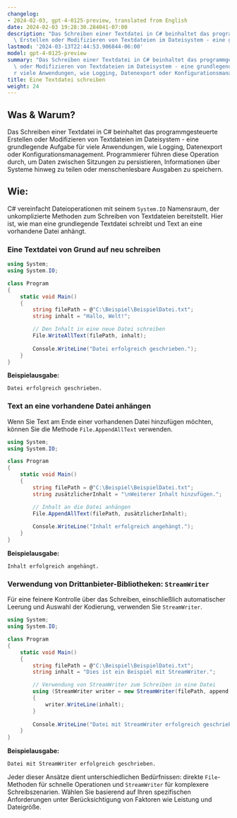 ```yaml
---
changelog:
- 2024-02-03, gpt-4-0125-preview, translated from English
date: 2024-02-03 19:28:30.284041-07:00
description: "Das Schreiben einer Textdatei in C# beinhaltet das programmgesteuerte\
  \ Erstellen oder Modifizieren von Textdateien im Dateisystem - eine grundlegende\u2026"
lastmod: '2024-03-13T22:44:53.906844-06:00'
model: gpt-4-0125-preview
summary: "Das Schreiben einer Textdatei in C# beinhaltet das programmgesteuerte Erstellen\
  \ oder Modifizieren von Textdateien im Dateisystem - eine grundlegende Aufgabe f\xFC\
  r viele Anwendungen, wie Logging, Datenexport oder Konfigurationsmanagement."
title: Eine Textdatei schreiben
weight: 24
---
```


## Was & Warum?
Das Schreiben einer Textdatei in C# beinhaltet das programmgesteuerte Erstellen oder Modifizieren von Textdateien im Dateisystem - eine grundlegende Aufgabe für viele Anwendungen, wie Logging, Datenexport oder Konfigurationsmanagement. Programmierer führen diese Operation durch, um Daten zwischen Sitzungen zu persistieren, Informationen über Systeme hinweg zu teilen oder menschenlesbare Ausgaben zu speichern.

## Wie:
C# vereinfacht Dateioperationen mit seinem `System.IO` Namensraum, der unkomplizierte Methoden zum Schreiben von Textdateien bereitstellt. Hier ist, wie man eine grundlegende Textdatei schreibt und Text an eine vorhandene Datei anhängt.

### Eine Textdatei von Grund auf neu schreiben
```csharp
using System;
using System.IO;

class Program
{
    static void Main()
    {
        string filePath = @"C:\Beispiel\BeispielDatei.txt";
        string inhalt = "Hallo, Welt!";

        // Den Inhalt in eine neue Datei schreiben
        File.WriteAllText(filePath, inhalt);
        
        Console.WriteLine("Datei erfolgreich geschrieben.");
    }
}
```
**Beispielausgabe:**
```
Datei erfolgreich geschrieben.
```

### Text an eine vorhandene Datei anhängen
Wenn Sie Text am Ende einer vorhandenen Datei hinzufügen möchten, können Sie die Methode `File.AppendAllText` verwenden.

```csharp
using System;
using System.IO;

class Program
{
    static void Main()
    {
        string filePath = @"C:\Beispiel\BeispielDatei.txt";
        string zusätzlicherInhalt = "\nWeiterer Inhalt hinzufügen.";

        // Inhalt an die Datei anhängen
        File.AppendAllText(filePath, zusätzlicherInhalt);
        
        Console.WriteLine("Inhalt erfolgreich angehängt.");
    }
}
```
**Beispielausgabe:**
```
Inhalt erfolgreich angehängt.
```

### Verwendung von Drittanbieter-Bibliotheken: `StreamWriter`
Für eine feinere Kontrolle über das Schreiben, einschließlich automatischer Leerung und Auswahl der Kodierung, verwenden Sie `StreamWriter`.

```csharp
using System;
using System.IO;

class Program
{
    static void Main()
    {
        string filePath = @"C:\Beispiel\BeispielDatei.txt";
        string inhalt = "Dies ist ein Beispiel mit StreamWriter.";

        // Verwendung von StreamWriter zum Schreiben in eine Datei
        using (StreamWriter writer = new StreamWriter(filePath, append: true))
        {
            writer.WriteLine(inhalt);
        }
        
        Console.WriteLine("Datei mit StreamWriter erfolgreich geschrieben.");
    }
}
```
**Beispielausgabe:**
```
Datei mit StreamWriter erfolgreich geschrieben.
```

Jeder dieser Ansätze dient unterschiedlichen Bedürfnissen: direkte `File`-Methoden für schnelle Operationen und `StreamWriter` für komplexere Schreibszenarien. Wählen Sie basierend auf Ihren spezifischen Anforderungen unter Berücksichtigung von Faktoren wie Leistung und Dateigröße.
